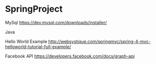 # SpringProject

MySql 
https://dev.mysql.com/downloads/installer/

Java 

Hello World Example
http://websystique.com/springmvc/spring-4-mvc-helloworld-tutorial-full-example/

Facebook API
https://developers.facebook.com/docs/graph-api 


